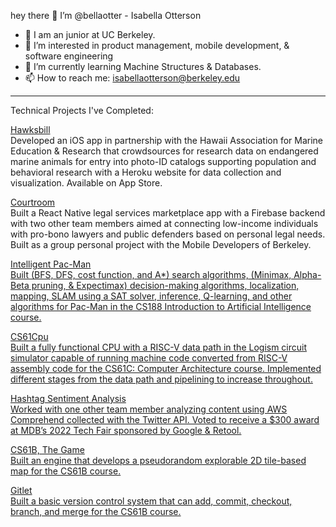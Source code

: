 
hey there 👋 I’m @bellaotter - Isabella Otterson
- 💞️ I am an junior at UC Berkeley.
- 👀 I’m interested in product management, mobile development, & software engineering
- 🌱 I’m currently learning Machine Structures & Databases.
- 📫 How to reach me: isabellaotterson@berkeley.edu

---
Technical Projects I've Completed:

[Hawksbill](https://apps.apple.com/us/app/hi-hawksbill-conservation/id1506077566?platform=iphone) <br> 
Developed an iOS app in partnership with the Hawaii Association for Marine Education & Research that crowdsources for research data on endangered marine animals for entry into photo-ID catalogs supporting population and behavioral research with a Heroku website for data collection and visualization. Available on App Store.

<u>Courtroom </u> <br>
Built a React Native legal services marketplace app with a Firebase backend with two other team members aimed at connecting low-income individuals with pro-bono lawyers and public defenders based on personal legal needs. Built as a group personal project with the Mobile Developers of Berkeley.

<u>Intelligent Pac-Man <br>
Built (BFS, DFS, cost function, and A*) search algorithms, (Minimax, Alpha-Beta pruning, & Expectimax) decision-making algorithms, localization, mapping, SLAM using a SAT solver, inference, Q-learning, and other algorithms for Pac-Man in the CS188 Introduction to Artificial Intelligence course.

CS61Cpu <br>
Built a fully functional CPU with a RISC-V data path in the Logism circuit simulator capable of running machine code converted from RISC-V assembly code for the CS61C: Computer Architecture course. Implemented different stages from the data path and pipelining to increase throughout.
  
Hashtag Sentiment Analysis <br>
Worked with one other team member analyzing content using AWS Comprehend
collected with the Twitter API. Voted to receive a $300 award at MDB’s 2022 Tech Fair sponsored by Google & Retool.

CS61B, The Game <br>
Built an engine that develops a pseudorandom explorable 2D tile-based map for the CS61B course.

Gitlet <br>
Built a basic version control system that can add, commit, checkout, branch, and merge for the CS61B course.

